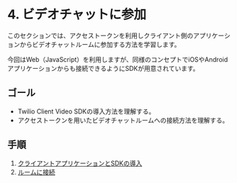 #  4. ビデオチャットに参加

このセクションでは、アクセストークンを利用しクライアント側のアプリケーションからビデオチャットルームに参加する方法を学習します。

今回はWeb（JavaScript）を利用しますが、同様のコンセプトでiOSやAndroidアプリケーションからも接続できるようにSDKが用意されています。

## ゴール
- Twilio Client Video SDKの導入方法を理解する。
- アクセストークンを用いたビデオチャットルームへの接続方法を理解する。

## 手順
1. [クライアントアプリケーションとSDKの導入](01-Client-App-SDK.md)
2. [ルームに接続](02-Connect-To-Room.md)